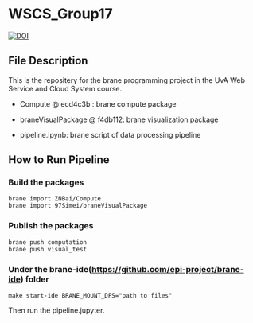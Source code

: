 # WSCS_Group17
[![DOI](https://zenodo.org/badge/498253114.svg)](https://zenodo.org/badge/latestdoi/498253114)
## File Description
This is the repositery for the brane programming project in the UvA Web Service and Cloud System course.

- Compute @ ecd4c3b : brane compute package

- braneVisualPackage @ f4db112: brane visualization package

- pipeline.ipynb: brane script of data processing pipeline

## How to Run Pipeline
### Build the packages
```
brane import ZNBai/Compute
brane import 97Simei/braneVisualPackage
```
### Publish the packages
```
brane push computation
brane push visual_test
```
### Under the brane-ide(https://github.com/epi-project/brane-ide) folder
```
make start-ide BRANE_MOUNT_DFS="path to files"
```
Then run the pipeline.jupyter.
